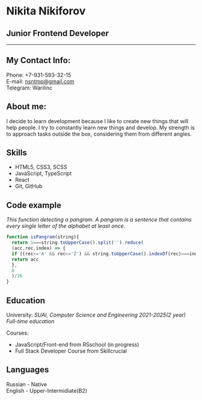 # Nikita Nikiforov
## Junior Frontend Developer
***
## My Contact Info:
Phone: +7-931-593-32-15  
E-mail: nsntmp@gmail.com  
Telegram: Warilinc  
## About me:
I decide to learn development because I like to create new things that will help people. I try to constantly learn new things and develop. My strength is to approach tasks outside the box, considering them from different angles.
## Skills
 - HTML5, CSS3, SCSS  
 - JavaScript, TypeScript  
 - React  
 - Git, GitHub  
  
## Code example
*This function detecting a pangram. A pangram is a sentence that contains every single letter of the alphabet at least once.*
```js
function isPangram(string){
  return 1===string.toUpperCase().split('').reduce(
  (acc,rec,index) => { 
  if ((rec>='A' && rec<='Z') && string.toUpperCase().indexOf(rec)===index) {acc+=1}
  return acc
  },
  0
  )/26
}
```
## Education
University: *SUAI, Computer Science and Engineering 2021-2025(2 year) Full-time education*  
  
Courses:  
- JavaScript/Front-end from RSschool (in progress)  
- Full Stack Developer Course from Skillcrucial  
  
## Languages
Russian - Native  
English - Upper-Intermidiate(B2)